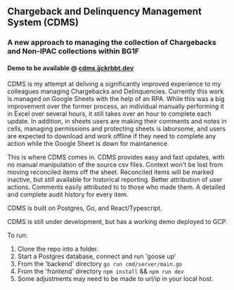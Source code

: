 ## Chargeback and Delinquency Management System (CDMS)

### A new approach to managing the collection of Chargebacks and Non-IPAC collections within BG1F

#### Demo to be available @ [cdms.jjckrbbt.dev](https://cdms.jjckrbbt.dev)

CDMS is my attempt at deliving a significantly improved experience to my colleagues managing Chargebacks and Delinquencies. Currently this work is managed on Google Sheets with the help of an RPA.  While this was a big improvement over the former process, an individual manually performing it in Excel over several hours, it still takes over an hour to complete each update.  In addition, in sheets users are making their comments and notes in cells, managing permissions and protecting sheets is laborsome, and users are expected to download and work offline if they need to complete any action while the Google Sheet is down for maintanence. 

This is where CDMS comes in.  CDMS provides easy and fast updates, with no manual manipulation of the source csv files.  Context won't be lost from moving reconciled items off the sheet.  Reconciled items will be marked inactive, but still available for historical reporting.  Better attribution of user actions.  Comments easily attributed to to those who made them.  A detailed and complete audit history for every item.  

CDMS is built on Postgres, Go, and React/Typescript.  

CDMS is still under development, but has a working demo deployed to GCP. 

To run:
1. Clone the repo into a folder.
2. Start a Postgres database, connect and run 'goose up'
3. From the 'backend' directory `go run cmd/server/main.go`
4. From the 'frontend' directory `npm install` && `npm run dev`
5. Some adjustments may need to be made to url/ip in your local host.



